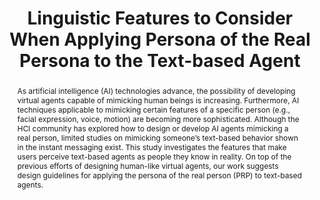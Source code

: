 ---
layout: publication
title: Linguistic Features to Consider When Applying Persona of the Real Persona to the Text-based Agent
year: 2020
month: 2
authors:
  - Youjin Hwang
  - Seokwoo Song
  - Donghoon Shin
  - Joonhwan Lee
venue: MobileHCI 2020 Extended Abstracts
venue_full: 22nd International Conference on Human-Computer Interaction with Mobile Devices and Services
abstract: As artificial intelligence (AI) technologies advance, the possibility of developing virtual agents capable of mimicking human beings is increasing. Furthermore, AI techniques applicable to mimicking certain features of a specific person (e.g., facial expression, voice, motion) are becoming more sophisticated. Although the HCI community has explored how to design or develop AI agents mimicking a real person, limited studies on mimicking someone’s text-based behavior shown in the instant messaging exist. This study investigates the features that make users perceive text-based agents as people they know in reality. On top of the previous efforts of designing human-like virtual agents, our work suggests design guidelines for applying the persona of the real person (PRP) to text-based agents.
note: Late-Breaking Results
category: 
  - "AI / NLP"
  - "Healthcare"
  - "Chatbot"
bibtex: |-
  @inproceedings{linguisticfeatures,
            title = {Linguistic Features to Consider When Applying Persona of the Real Persona to the Text-based Agent},
            author = {Hwang, Youjin and Song, Seokwoo and Shin, Donghoon and Lee, Joonhwan},
            year = 2020,
            booktitle = {22th International Conference on Human-Computer Interaction with Mobile Devices and Services},
            location = {Oldenburg, Germany},
            publisher = {ACM},
            address = {New York, NY, USA},
            series = {MobileHCI '20},
            doi = {10.1145/3406324.3410723},
            isbn = {978-1-4503-8052-2/20/10},
            url = {http://doi.acm.org/10.1145/3406324.3410723},
            keywords = {chatbot, chat analysis, personality, authorship attribution}
          }

---